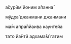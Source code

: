 а̄сурӣм̇ йоним а̄панна̄

мӯд̣ха̄ джанмани джанмани

ма̄м апра̄пйаива каунтейа

тато йа̄нтй адхама̄м̇ гатим
